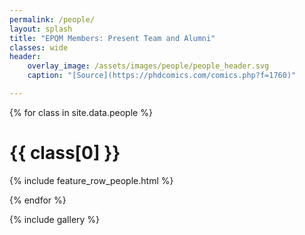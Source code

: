 ```yaml
---
permalink: /people/
layout: splash
title: "EPQM Members: Present Team and Alumni"
classes: wide
header:
    overlay_image: /assets/images/people/people_header.svg
    caption: "[Source](https://phdcomics.com/comics.php?f=1760)"

---
```


{% for class in site.data.people %}

# {{ class[0] }}

{% include feature_row_people.html %}

{% endfor %}

{% include gallery %}

